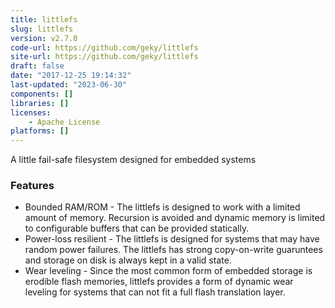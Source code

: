 ```yaml
---
title: littlefs
slug: littlefs
version: v2.7.0
code-url: https://github.com/geky/littlefs
site-url: https://github.com/geky/littlefs
draft: false
date: "2017-12-25 19:14:32"
last-updated: "2023-06-30"
components: []
libraries: []
licenses:
    - Apache License
platforms: []
---
```



A little fail-safe filesystem designed for embedded systems

<!--more-->

### Features
- Bounded RAM/ROM - The littlefs is designed to work with a limited amount of memory. Recursion is avoided and dynamic memory is limited to configurable buffers that can be provided statically.
- Power-loss resilient - The littlefs is designed for systems that may have random power failures. The littlefs has strong copy-on-write guaruntees and storage on disk is always kept in a valid state.
- Wear leveling - Since the most common form of embedded storage is erodible flash memories, littlefs provides a form of dynamic wear leveling for systems that can not fit a full flash translation layer.
